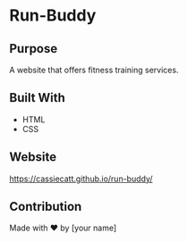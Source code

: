 # Run-Buddy

## Purpose
A website that offers fitness training services.

## Built With
* HTML
* CSS

## Website
https://cassiecatt.github.io/run-buddy/

## Contribution
Made with ❤️ by [your name]
